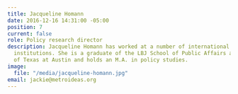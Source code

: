 ```yaml
---
title: Jacqueline Homann
date: 2016-12-16 14:31:00 -05:00
position: 7
current: false
role: Policy research director
description: Jacqueline Homann has worked at a number of international and federal
  institutions. She is a graduate of the LBJ School of Public Affairs at the University
  of Texas at Austin and holds an M.A. in policy studies.
image:
  file: "/media/jacqueline-homann.jpg"
email: jackie@metroideas.org
---
```


